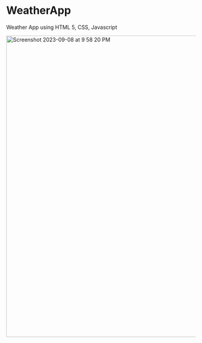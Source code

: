 # WeatherApp
Weather App using HTML 5, CSS, Javascript


<img width="800" alt="Screenshot 2023-09-08 at 9 58 20 PM" src="https://github.com/mansidhamne/WeatherApp/assets/129254413/725490aa-fac5-4430-8acc-e78de501d306">
